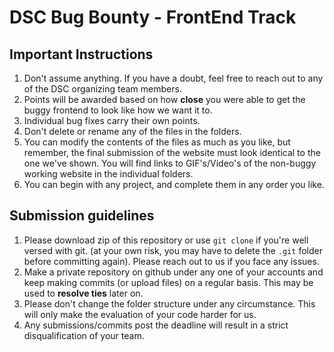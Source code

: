 # DSC Bug Bounty - FrontEnd Track

## Important Instructions

1. Don't assume anything. If you have a doubt, feel free to reach out to any of the DSC organizing team members.
2. Points will be awarded based on how <b>close</b> you were able to get the buggy frontend to look like how we want it to.
3. Individual bug fixes carry their own points.
4. Don't delete or rename any of the files in the folders.
5. You can modify the contents of the files as much as you like, but remember, the final submission of the website must look identical to the one we've shown. You will find links to GIF's/Video's of the non-buggy working website in the individual folders.
6. You can begin with any project, and complete them in any order you like.

## Submission guidelines

1. Please download zip of this repository or use `git clone` if you're well versed with git. (at your own risk, you may have to delete the `.git` folder before committing again). Please reach out to us if you face any issues.
2. Make a private repository on github under any one of your accounts and keep making commits (or upload files) on a regular basis. This may be used to <b>resolve ties</b> later on.
3. Please don't change the folder structure under any circumstance. This will only make the evaluation of your code harder for us.
4. Any submissions/commits post the deadline will result in a strict disqualification of your team.
